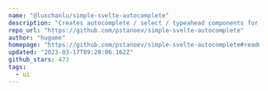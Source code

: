 ```yaml
---
name: "@luxchanlu/simple-svelte-autocomplete"
description: "Creates autocomplete / select / typeahead components for Svelte."
repo_url: "https://github.com/pstanoev/simple-svelte-autocomplete"
author: "hugome"
homepage: "https://github.com/pstanoev/simple-svelte-autocomplete#readme"
updated: "2023-03-17T09:28:06.162Z"
github_stars: 473
tags: 
  - ui
---
```

